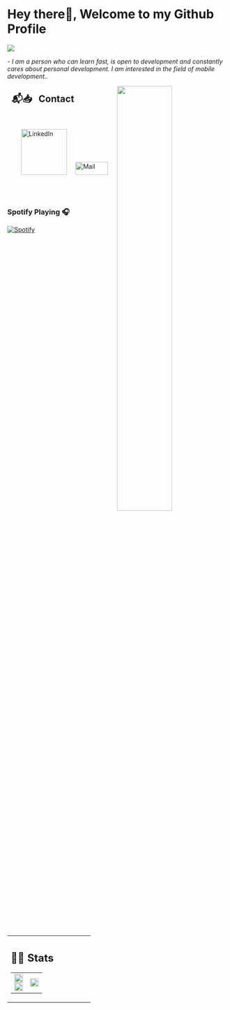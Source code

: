 # Hey there👋, Welcome to my Github Profile

<img src="https://readme-typing-svg.herokuapp.com?font=Architects+Daughter&color=22EBF7&size=25&center=false&lines=Ahmet+Aydın;Mobile+Developer;"/>
 
 <p>- <i>I am a person who can learn fast, is open to development and constantly cares about personal development. I am interested in the field of mobile development..</i></p>


<img src="https://user-images.githubusercontent.com/89788120/167628634-549d2bdd-609e-4275-85af-1e1974da64ca.gif" width="50%" align="right" />


## &nbsp;  📬📥 &nbsp; Contact

<br/>

&nbsp; &nbsp; &nbsp; &nbsp; <a href="https://www.linkedin.com/in/ahmttyydn/"><img width="105px" alt="LinkedIn" src="https://img.shields.io/badge/LinkedIn%20-%230077B5.svg?&style=flat&logo=linkedin&logoColor=white"/></a> &nbsp;&nbsp;&nbsp;
<a href="mailto:ahmet@ahmetaydin.dev"><img width="75px" height="30px" alt="Mail" src="https://img.shields.io/badge/Email-D14836?style=flat&logo=&logoColor=white" /></a> &nbsp; &nbsp; 

</br>
</br>

### Spotify Playing 🎧

[![Spotify](https://novatorem.bgstatic.vercel.app/api/spotify)](https://open.spotify.com/user/313n57tdi2nhqz7mqbzzwtjuerqq)

<table width="100%" >

 <tr>
    <td width="60%">
  

  
## 📄📜 Stats

<table class="image-table">

<td>
 <img width="100%" src="https://github-readme-stats.vercel.app/api?username=ahmtydn&theme=algolia&show_icons=true&bg_color=transparent&title_color=navy&text_color=black" />
 <br/>
 <img width="100%" src="https://github-readme-streak-stats.herokuapp.com/?user=ahmtydn"/>
</td>
<td>
 <img width="100%"  src="https://github-readme-stats.vercel.app/api/top-langs/?username=ahmtydn&exclude_repo=Portfolio,HomePal&langs_count=7&layout=compact&bg_color=transparent" />
</td>
</table>
